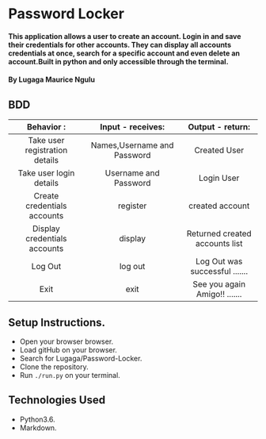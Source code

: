 # Password Locker
#### This application allows a user to create an account. Login in and save their credentials for other accounts. They can display all accounts credentials at once, search for a specific account and even delete an account.Built in python and only accessible through the terminal.

#### By **Lugaga Maurice Ngulu**

## BDD
| Behavior : | Input - receives: | Output - return: |
| :-------------: | :-------------: | :-------------: |
| Take user registration details       | Names,Username and Password       | Created User       |
| Take user login details       | Username and Password       | Login User       |
| Create credentials accounts | register | created account |
| Display credentials accounts | display | Returned created accounts list |
| Log Out | log out | Log Out was successful ....... |
| Exit | exit | See you again Amigo!! ....... |

## Setup Instructions.
* Open your browser browser.
* Load gitHub on your browser.
* Search for Lugaga/Password-Locker.
* Clone the repository.
* Run `./run.py` on your terminal.

## Technologies Used
* Python3.6.
* Markdown.